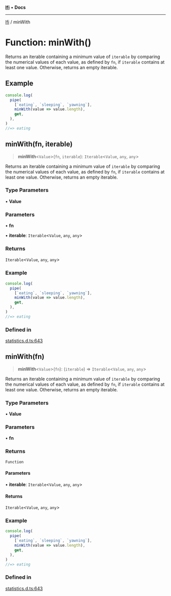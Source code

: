 [**lfi**](../readme.md) • **Docs**

***

[lfi](../globals.md) / minWith

# Function: minWith()

Returns an iterable containing a minimum value of `iterable` by comparing the
numerical values of each value, as defined by `fn`, if `iterable` contains at
least one value. Otherwise, returns an empty iterable.

## Example

```js
console.log(
  pipe(
    [`eating`, `sleeping`, `yawning`],
    minWith(value => value.length),
    get,
  ),
)
//=> eating
```

## minWith(fn, iterable)

> **minWith**\<`Value`\>(`fn`, `iterable`): `Iterable`\<`Value`, `any`, `any`\>

Returns an iterable containing a minimum value of `iterable` by comparing the
numerical values of each value, as defined by `fn`, if `iterable` contains at
least one value. Otherwise, returns an empty iterable.

### Type Parameters

• **Value**

### Parameters

• **fn**

• **iterable**: `Iterable`\<`Value`, `any`, `any`\>

### Returns

`Iterable`\<`Value`, `any`, `any`\>

### Example

```js
console.log(
  pipe(
    [`eating`, `sleeping`, `yawning`],
    minWith(value => value.length),
    get,
  ),
)
//=> eating
```

### Defined in

[statistics.d.ts:643](https://github.com/TomerAberbach/lfi/blob/e98b31ea37c84de0758cf58c8fcf28193f36b533/src/operations/statistics.d.ts#L643)

## minWith(fn)

> **minWith**\<`Value`\>(`fn`): (`iterable`) => `Iterable`\<`Value`, `any`, `any`\>

Returns an iterable containing a minimum value of `iterable` by comparing the
numerical values of each value, as defined by `fn`, if `iterable` contains at
least one value. Otherwise, returns an empty iterable.

### Type Parameters

• **Value**

### Parameters

• **fn**

### Returns

`Function`

#### Parameters

• **iterable**: `Iterable`\<`Value`, `any`, `any`\>

#### Returns

`Iterable`\<`Value`, `any`, `any`\>

### Example

```js
console.log(
  pipe(
    [`eating`, `sleeping`, `yawning`],
    minWith(value => value.length),
    get,
  ),
)
//=> eating
```

### Defined in

[statistics.d.ts:643](https://github.com/TomerAberbach/lfi/blob/e98b31ea37c84de0758cf58c8fcf28193f36b533/src/operations/statistics.d.ts#L643)
